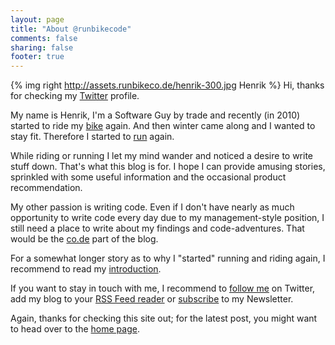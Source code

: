 ```yaml
---
layout: page
title: "About @runbikecode"
comments: false
sharing: false
footer: true
---
```


{% img right http://assets.runbikeco.de/henrik-300.jpg Henrik %}
Hi, thanks for checking my [Twitter](https://twitter.com/runbikecode/) profile.

My name is Henrik, I'm a Software Guy by trade and recently (in 2010) started to ride my 
[bike](/blog/categories/riding) again. And then winter came along and I wanted
to stay fit. Therefore I started to [run](/blog/categories/running) again.

While riding or running I let my mind wander and noticed a desire to write
stuff down. That's what this blog is for. I hope I can provide amusing stories,
sprinkled with some useful information and the occasional
product recommendation.

My other passion is writing code. Even if I don't have nearly as much opportunity to write code every day
due to my management-style position, I still need a place to write about my findings and code-adventures. That
would be the [co.de](/blog/categories/coding/) part of the blog.

For a somewhat longer story as to why I "started" running and riding again, I recommend to 
read my [introduction](/blog/2013/04/09/running-on-my-old-stomping-ground/).

If you want to stay in touch with me, I recommend to
[follow me](https://twitter.com/intent/follow?original_referer=http%3A%2F%2Flocalhost%3A4000%2Fabout%2Ftwitter%2F&region=follow_link&screen_name=runbikecode&tw_p=followbutton&variant=2.0)
on Twitter, add my blog to your [RSS Feed reader](http://feeds.feedburner.com/RunBikeCode)
or [subscribe](/news/signup) to my Newsletter.

Again, thanks for checking this site out; for the latest post, you might
want to head over to the [home page](/).
